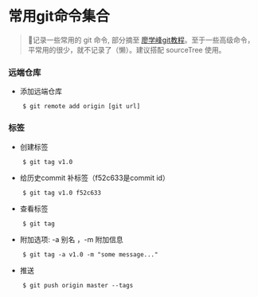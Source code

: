 # 常用git命令集合

> 📝记录一些常用的 git 命令, 部分摘至 [廖学峰git教程](https://www.liaoxuefeng.com/wiki/0013739516305929606dd18361248578c67b8067c8c017b000)。至于一些高级命令，平常用的很少，就不记录了（懒）。建议搭配 sourceTree 使用。

### 远端仓库

- 添加远端仓库
```
    $ git remote add origin [git url]
```

### 标签

- 创建标签
```
    $ git tag v1.0
```
- 给历史commit 补标签（f52c633是commit id）
```
    $ git tag v1.0 f52c633
```
- 查看标签
```
    $ git tag
```
- 附加选项: -a 别名 ，-m 附加信息
```
    $ git tag -a v1.0 -m "some message..."
```
- 推送
```
    $ git push origin master --tags
```